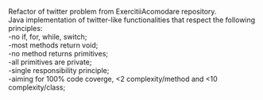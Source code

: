 Refactor of twitter problem from ExercitiiAcomodare repository. <br>
Java implementation of twitter-like functionalities that respect the following principles:<br>
  -no if, for, while, switch;<br>
  -most methods return void;<br>
  -no method returns primitives;<br>
  -all primitives are private;<br>
  -single responsibility principle;<br>
  -aiming for 100% code coverge, <2 complexity/method and <10 complexity/class;<br>
